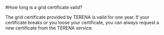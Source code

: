 #How long is a grid certificate valid?

The grid certificate provided by TERENA is valid for one year. If your certificate breaks or you loose your certificate, you can always request a new certificate from the TERENA service.